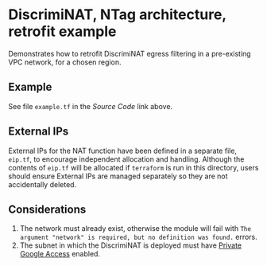 # DiscrimiNAT, NTag architecture, retrofit example

Demonstrates how to retrofit DiscrimiNAT egress filtering in a pre-existing VPC network, for a chosen region.

## Example

See file `example.tf` in the _Source Code_ link above.

## External IPs

External IPs for the NAT function have been defined in a separate file, `eip.tf`, to encourage independent allocation and handling. Although the contents of `eip.tf` will be allocated if `terraform` is run in this directory, users should ensure External IPs are managed separately so they are not accidentally deleted.

## Considerations

1. The network must already exist, otherwise the module will fail with `The argument "network" is required, but no definition was found.` errors.
1. The subnet in which the DiscrimiNAT is deployed must have [Private Google Access](https://cloud.google.com/vpc/docs/configure-private-google-access#enabling-pga) enabled.
